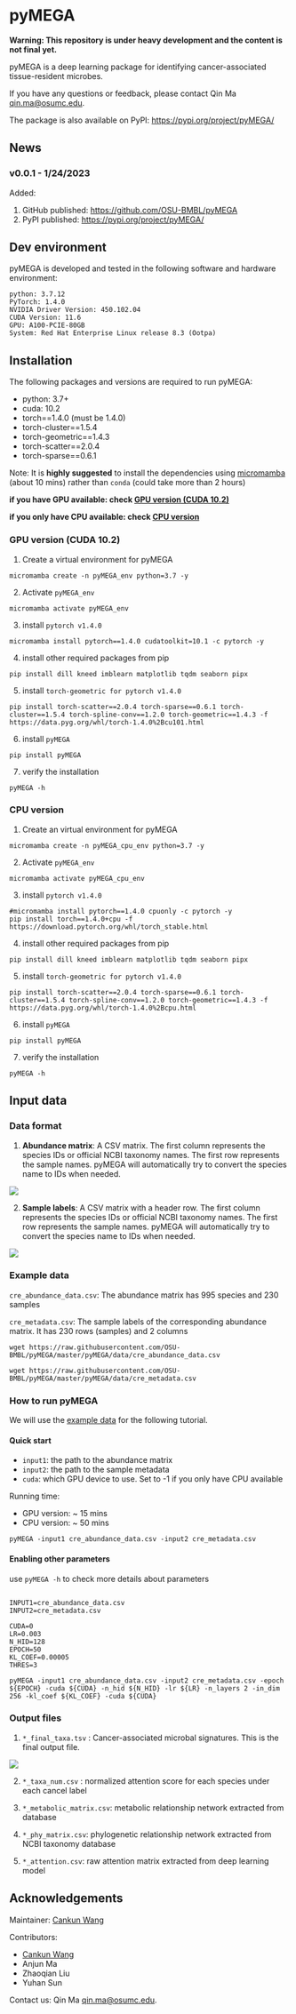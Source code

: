 # pyMEGA

**Warning: This repository is under heavy development and the content is not final yet.**

pyMEGA is a deep learning package for identifying cancer-associated tissue-resident microbes.

If you have any questions or feedback, please contact Qin Ma <qin.ma@osumc.edu>.

The package is also available on PyPI: https://pypi.org/project/pyMEGA/

## News

### v0.0.1 - 1/24/2023
Added:
1. GitHub published: https://github.com/OSU-BMBL/pyMEGA
2. PyPI published: https://pypi.org/project/pyMEGA/

## Dev environment

pyMEGA is developed and tested in the following software and hardware environment:

```{bash}
python: 3.7.12
PyTorch: 1.4.0
NVIDIA Driver Version: 450.102.04
CUDA Version: 11.6
GPU: A100-PCIE-80GB
System: Red Hat Enterprise Linux release 8.3 (Ootpa)
```

## Installation

The following packages and versions are required to run pyMEGA:

- python: 3.7+
- cuda: 10.2
- torch==1.4.0 (must be 1.4.0)
- torch-cluster==1.5.4
- torch-geometric==1.4.3
- torch-scatter==2.0.4
- torch-sparse==0.6.1

Note: It is **highly suggested** to install the dependencies using [micromamba](https://mamba.readthedocs.io/en/latest/installation.html#install-script) (about 10 mins) rather than ```conda``` (could take more than 2 hours)

**if you have GPU available: check [GPU version (CUDA 10.2)](#gpu-version-cuda-102)**

**if you only have CPU available: check [CPU version](#cpu-version)**

### GPU version (CUDA 10.2)

1. Create a virtual environment for pyMEGA

```{bash}
micromamba create -n pyMEGA_env python=3.7 -y
```

2. Activate ```pyMEGA_env```

```{bash}
micromamba activate pyMEGA_env
```

3. install ```pytorch v1.4.0```

```{bash}
micromamba install pytorch==1.4.0 cudatoolkit=10.1 -c pytorch -y
```

4. install other required packages from pip

```{bash}
pip install dill kneed imblearn matplotlib tqdm seaborn pipx
```

5. install ```torch-geometric for pytorch v1.4.0```

```{bash}
pip install torch-scatter==2.0.4 torch-sparse==0.6.1 torch-cluster==1.5.4 torch-spline-conv==1.2.0 torch-geometric==1.4.3 -f https://data.pyg.org/whl/torch-1.4.0%2Bcu101.html
```

6. install ```pyMEGA```
```{bash}
pip install pyMEGA
```

7. verify the installation
```{bash}
pyMEGA -h
```

### CPU version

1. Create an virtual environment for pyMEGA

```{bash}
micromamba create -n pyMEGA_cpu_env python=3.7 -y
```

2. Activate ```pyMEGA_env```

```{bash}
micromamba activate pyMEGA_cpu_env
```

3. install ```pytorch v1.4.0```

```{bash}
#micromamba install pytorch==1.4.0 cpuonly -c pytorch -y
pip install torch==1.4.0+cpu -f https://download.pytorch.org/whl/torch_stable.html
```

4. install other required packages from pip

```{bash}
pip install dill kneed imblearn matplotlib tqdm seaborn pipx
```

5. install ```torch-geometric for pytorch v1.4.0```

```{bash}
pip install torch-scatter==2.0.4 torch-sparse==0.6.1 torch-cluster==1.5.4 torch-spline-conv==1.2.0 torch-geometric==1.4.3 -f https://data.pyg.org/whl/torch-1.4.0%2Bcpu.html
```

6. install ```pyMEGA```
```{bash}
pip install pyMEGA
```

7. verify the installation
```{bash}
pyMEGA -h
```


## Input data

### Data format

1. **Abundance matrix**: A CSV matrix. The first column represents the species IDs or official NCBI taxonomy names. The first row represents the sample names. pyMEGA will automatically try to convert the species name to IDs when needed.

![](./img/input_abundance.png)


2. **Sample labels**: A CSV matrix with a header row. The first column represents the species IDs or official NCBI taxonomy names. The first row represents the sample names. pyMEGA will automatically try to convert the species name to IDs when needed.

![](./img/input_metadata.png)

### Example data

```cre_abundance_data.csv```: The abundance matrix has 995 species and 230 samples

```cre_metadata.csv```: The sample labels of the corresponding abundance matrix. It has 230 rows (samples) and 2 columns

```{bash}
wget https://raw.githubusercontent.com/OSU-BMBL/pyMEGA/master/pyMEGA/data/cre_abundance_data.csv

wget https://raw.githubusercontent.com/OSU-BMBL/pyMEGA/master/pyMEGA/data/cre_metadata.csv
```

### How to run pyMEGA

We will use the [example data](#example-data) for the following tutorial.


#### Quick start

- ```input1```: the path to the abundance matrix
- ```input2```: the path to the sample metadata
- ```cuda```: which GPU device to use. Set to -1 if you only have CPU available

Running time:

- GPU version: ~ 15 mins
- CPU version: ~ 50 mins

```{bash}
pyMEGA -input1 cre_abundance_data.csv -input2 cre_metadata.csv
```

#### Enabling other parameters

use ```pyMEGA -h``` to check more details about parameters

```{bash}

INPUT1=cre_abundance_data.csv
INPUT2=cre_metadata.csv

CUDA=0
LR=0.003
N_HID=128
EPOCH=50
KL_COEF=0.00005
THRES=3

pyMEGA -input1 cre_abundance_data.csv -input2 cre_metadata.csv -epoch ${EPOCH} -cuda ${CUDA} -n_hid ${N_HID} -lr ${LR} -n_layers 2 -in_dim 256 -kl_coef ${KL_COEF} -cuda ${CUDA}

```

### Output files

1. ```*_final_taxa.tsv``` : Cancer-associated microbal signatures. This is the final output file.

![](./img/output_tax.png)

2. ```*_taxa_num.csv``` : normalized attention score for each species under each cancel label 

3. ```*_metabolic_matrix.csv```: metabolic relationship network extracted from database

4. ```*_phy_matrix.csv```: phylogenetic relationship network extracted from NCBI taxonomy database

5. ```*_attention.csv```: raw attention matrix extracted from deep learning model


## Acknowledgements

Maintainer: [Cankun Wang](https://github.com/Wang-Cankun)

Contributors:

- [Cankun Wang](https://github.com/Wang-Cankun)
- Anjun Ma
- Zhaoqian Liu
- Yuhan Sun

Contact us: Qin Ma <qin.ma@osumc.edu>.
